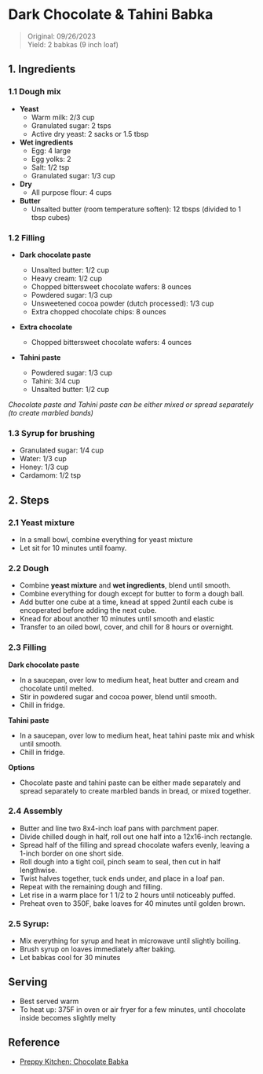 # Dark Chocolate & Tahini Babka
> Original: 09/26/2023 <br>
> Yield: 2 babkas (9 inch loaf)

## 1. Ingredients
### 1.1 Dough mix
- __Yeast__
  - Warm milk: 2/3 cup
  - Granulated sugar: 2 tsps
  - Active dry yeast: 2 sacks or 1.5 tbsp
- __Wet ingredients__
  - Egg: 4 large
  - Egg yolks: 2
  - Salt: 1/2 tsp
  - Granulated sugar: 1/3 cup
- __Dry__
  - All purpose flour: 4 cups
- __Butter__
  - Unsalted butter (room temperature soften): 12 tbsps (divided to 1 tbsp cubes)

### 1.2 Filling
- __Dark chocolate paste__ 
  - Unsalted butter: 1/2 cup
  - Heavy cream: 1/2 cup
  - Chopped bittersweet chocolate wafers: 8 ounces
  - Powdered sugar: 1/3 cup
  - Unsweetened cocoa powder (dutch processed): 1/3 cup
  - Extra chopped chocolate chips: 8 ounces

- __Extra chocolate__
  - Chopped bittersweet chocolate wafers: 4 ounces

- __Tahini paste__
  - Powdered sugar: 1/3 cup
  - Tahini: 3/4 cup
  - Unsalted butter: 1/2 cup

*Chocolate paste and Tahini paste can be either mixed or spread separately (to create marbled bands)*

### 1.3 Syrup for brushing
  - Granulated sugar: 1/4 cup
  - Water: 1/3 cup
  - Honey: 1/3 cup
  - Cardamom: 1/2 tsp

## 2. Steps

### 2.1 Yeast mixture
- In a small bowl, combine everything for yeast mixture
- Let sit for 10 minutes until foamy.

### 2.2 Dough
- Combine __yeast mixture__ and __wet ingredients__, blend until smooth.
- Combine everything for dough except for butter to form a dough ball.
- Add butter one cube at a time, knead at spped 2until each cube is encoperated before adding the next cube.
- Knead for about another 10 minutes until smooth and elastic
- Transfer to an oiled bowl, cover, and chill for 8 hours or overnight.

### 2.3 Filling

__Dark chocolate paste__
- In a saucepan, over low to medium heat, heat butter and cream and chocolate until melted.
- Stir in powdered sugar and cocoa power, blend until smooth.
- Chill in fridge.

__Tahini paste__
- In a saucepan, over low to medium heat, heat tahini paste mix and whisk until smooth.
- Chill in fridge.

__Options__
- Chocolate paste and tahini paste can be either made separately and spread separately to create marbled bands in bread, or mixed together.

### 2.4 Assembly
- Butter and line two 8x4-inch loaf pans with parchment paper.
-  Divide chilled dough in half, roll out one half into a 12x16-inch rectangle.
- Spread half of the filling and spread chocolate wafers evenly, leaving a 1-inch border on one short side.
- Roll dough into a tight coil, pinch seam to seal, then cut in half lengthwise.
- Twist halves together, tuck ends under, and place in a loaf pan.
- Repeat with the remaining dough and filling.
- Let rise in a warm place for 1 1/2 to 2 hours until noticeably puffed.
- Preheat oven to 350F, bake loaves for 40 minutes until golden brown.

### 2.5 Syrup:
- Mix everything for syrup and heat in microwave until slightly boiling.
- Brush syrup on loaves immediately after baking.
- Let babkas cool for 30 minutes

## Serving
- Best served warm
- To heat up: 375F in oven or air fryer for a few minutes, until chocolate inside becomes slightly melty

## Reference
- [Preppy Kitchen: Chocolate Babka](https://preppykitchen.com/chocolate-babka/)
